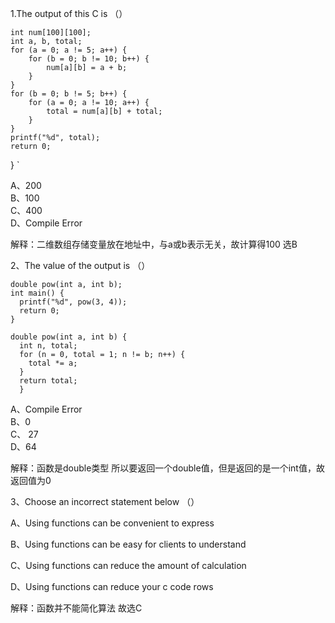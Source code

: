 1.The output of this C is （）



    int num[100][100];
    int a, b, total; 
    for (a = 0; a != 5; a++) {
        for (b = 0; b != 10; b++) {
            num[a][b] = a + b;
        }
    }
    for (b = 0; b != 5; b++) {
        for (a = 0; a != 10; a++) {
            total = num[a][b] + total;
        }
    }
    printf("%d", total);
    return 0;
} `

    
A、200      
B、100    
 C、400    
D、Compile Error 

解释：二维数组存储变量放在地址中，与a或b表示无关，故计算得100 选B

2、The value of the output is （）

    double pow(int a, int b);
    int main() {
      printf("%d", pow(3, 4));
      return 0;
    }

    double pow(int a, int b) {
      int n, total;
      for (n = 0, total = 1; n != b; n++) {
        total *= a; 
      }
      return total;
      }


A、Compile Error  
B、0  
 C、 27   
 D、64

解释：函数是double类型 所以要返回一个double值，但是返回的是一个int值，故返回值为0

3、Choose an incorrect statement below （）

A、Using functions can be convenient to express

B、Using functions can be easy for clients to understand

C、Using functions can reduce the amount of calculation

D、Using functions can reduce your c code rows

解释：函数并不能简化算法 故选C